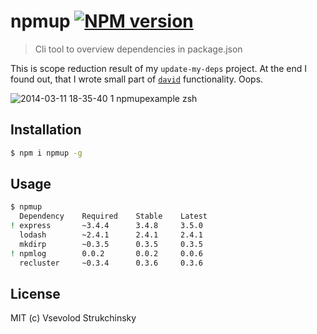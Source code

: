 # npmup [![NPM version][npm-image]][npm-url]
> Cli tool to overview dependencies in package.json

This is scope reduction result of my `update-my-deps` project. At the end I found out, that I wrote small part of [`david`](https://github.com/alanshaw/david) functionality. Oops.

![2014-03-11 18-35-40 1 npmupexample zsh](https://f.cloud.github.com/assets/365089/2385186/af7360a2-a919-11e3-96d0-14412f9e1f28.png)

## Installation

```bash
$ npm i npmup -g
```

## Usage

```bash
$ npmup
  Dependency    Required    Stable    Latest
! express       ~3.4.4      3.4.8     3.5.0
  lodash        ~2.4.1      2.4.1     2.4.1
  mkdirp        ~0.3.5      0.3.5     0.3.5
! npmlog        0.0.2       0.0.2     0.0.6
  recluster     ~0.3.4      0.3.6     0.3.6
```

[npm-url]: https://npmjs.org/package/npmup
[npm-image]: https://badge.fury.io/js/npmup.png

## License

MIT (c) Vsevolod Strukchinsky
